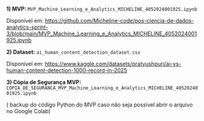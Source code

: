 **1) MVP:** `MVP_Machine_Learning_e_Analytics_MICHELINE_4052024001925.ipynb`

Disponível em: https://github.com/Micheline-code/pos-ciencia-de-dados-analytics-sprint-3/blob/main/MVP_Machine_Learning_e_Analytics_MICHELINE_4052024001925.ipynb

**2) Dataset:** `ai_human_content_detection_dataset.csv`

Disponível em: https://www.kaggle.com/datasets/pratyushpuri/ai-vs-human-content-detection-1000-record-in-2025

**3) Cópia de Segurança MVP:** `COPIA_DE_SEGURANCA_MVP_Machine_Learning_e_Analytics_MICHELINE_4052024001925.ipynb`

( backup do código Python do MVP caso não seja possível abrir o arquivo no Google Colab)


